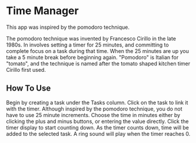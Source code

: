 # Time Manager
This app was inspired by the pomodoro technique. 

The pomodoro technique was invented by Francesco Cirillo in the late 1980s. In involves setting a timer for 25 minutes, and committing to complete focus on a task during that time. When the 25 minutes are up you take a 5 minute break before beginning again. "Pomodoro" is Italian for "tomato", and the technique is named after the tomato shaped kitchen timer Cirillo first used.

## How To Use
Begin by creating a task under the Tasks column. Click on the task to link it with the timer. Although inspired by the pomodoro technique, you do not have to use 25 minute increments. Choose the time in minutes either by clicking the plus and minus buttons, or entering the value directly. Click the timer display to start counting down. As the timer counts down, time will be added to the selected task. A ring sound will play when the timer reaches 0.
